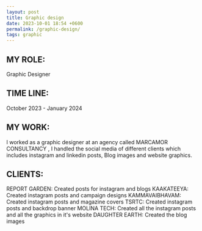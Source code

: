 ```yaml
---
layout: post
title: Graphic design
date: 2023-10-01 18:54 +0600
permalink: /graphic-design/
tags: graphic
---
```


## MY ROLE:
Graphic Designer

## TIME LINE:
October 2023 - January 2024

## MY WORK:
I worked as a graphic designer at an agency called MARCAMOR CONSULTANCY , I handled the social media of different clients which includes instagram and linkedin posts, Blog images and website graphics.

## CLIENTS:
REPORT GARDEN: Created posts for instagram and blogs
KAAKATEEYA: Created instagram posts and campaign designs
KAMMAVAIBHAVAM: Created instagram posts and magazine covers
TSRTC: Created instagram posts and backdrop banner
MOLINA TECH: Created all the instagram posts and all the graphics in it's website
DAUGHTER EARTH: Created the blog images
